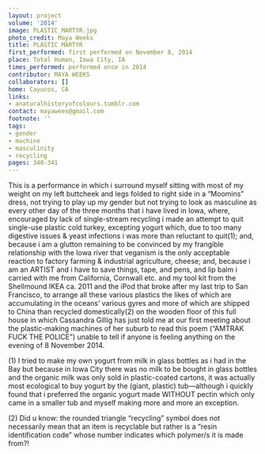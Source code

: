```yaml
---
layout: project
volume: '2014'
image: PLASTIC_MARTYR.jpg
photo_credit: Maya Weeks
title: PLASTIC MARTYR
first_performed: first performed on November 8, 2014
place: Total Human, Iowa City, IA
times_performed: performed once in 2014
contributor: MAYA WEEKS
collaborators: []
home: Cayucos, CA
links:
- anaturalhistoryofcolours.tumblr.com
contact: mayaweex@gmail.com
footnote: ''
tags:
- gender
- machine
- masculinity
- recycling
pages: 340-341
---
```


This is a performance in which i surround myself sitting with most of my weight on my left buttcheek and legs folded to right side in a “Moomins” dress, not trying to play up my gender but not trying to look as masculine as every other day of the three months that i have lived in Iowa, where, encouraged by lack of single-stream recycling i made an attempt to quit single-use plastic cold turkey, excepting yogurt which, due to too many digestive issues & yeast infections i was more than reluctant to quit(1); and, because i am a glutton remaining to be convinced by my frangible relationship with the Iowa river that veganism is the only acceptable reaction to factory farming & industrial agriculture, cheese; and, because i am an ARTIST and i have to save things, tape, and pens, and lip balm i carried with me from California, Cornwall etc. and my tool kit from the Shellmound IKEA ca. 2011 and the iPod that broke after my last trip to San Francisco, to arrange all these various plastics the likes of which are accumulating in the oceans’ various gyres and more of which are shipped to China than recycled domestically(2) on the wooden floor of this full house in which Cassandra Gillig has just told me at our first meeting about the plastic-making machines of her suburb to read this poem (“AMTRAK FUCK THE POLICE”) unable to tell if anyone is feeling anything on the evening of 8 November 2014.

(1) I tried to make my own yogurt from milk in glass bottles as i had in the Bay but because in Iowa City there was no milk to be bought in glass bottles and the organic milk was only sold in plastic-coated cartons, it was actually most ecological to buy yogurt by the (giant, plastic) tub—although i quickly found that i preferred the organic yogurt made WITHOUT pectin which only came in a smaller tub and myself making more and more an exception.

(2) Did u know: the rounded triangle “recycling” symbol does not necessarily mean that an item is recyclable but rather is a “resin identification code” whose number indicates which polymer/s it is made from?!
